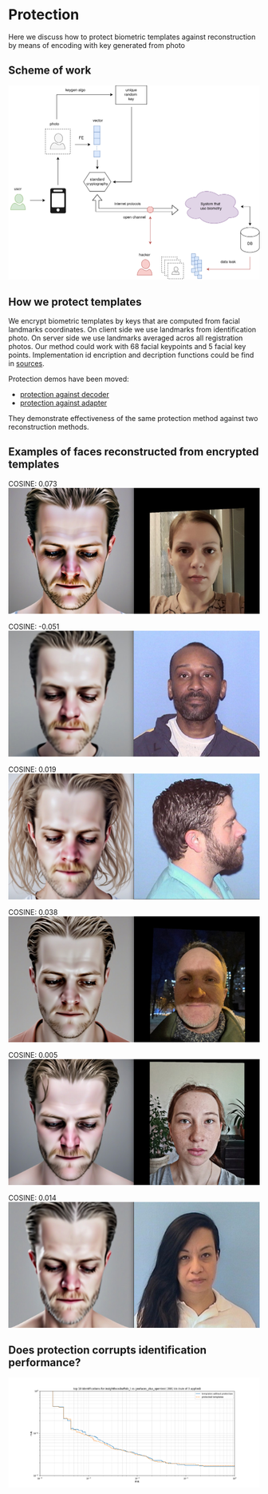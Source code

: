 # Protection

Here we discuss how to protect biometric templates against reconstruction by means of encoding with key generated from photo 

## Scheme of work

![](./figures/rbh24.png)

## How we protect templates

We encrypt biometric templates by keys that are computed from facial landmarks coordinates. On client side we use landmarks
from identification photo. On server side we use landmarks averaged acros all registration photos. Our method could work
with 68 facial keypoints and 5 facial key points. Implementation id encription and decription functions could be find in
[sources](../train_adapter_for_instantid/protection.py).

Protection demos have been moved:

 - [protection against decoder](../train_naive_decoder/protection_demo.py)
 - [protection against adapter](../train_adapter_for_instantid/protection_demo.py)

They demonstrate effectiveness of the same protection method against two reconstruction methods.  

## Examples of faces reconstructed from encrypted templates

COSINE: 0.073
![](../examples/protection/encrypted_template_reconstruction_by_adapter_HQ_4K_sample_0.jpg)

COSINE: -0.051
![](../examples/protection/encrypted_template_reconstruction_by_adapter_HQ_4K_sample_1.jpg)

COSINE: 0.019
![](../examples/protection/encrypted_template_reconstruction_by_adapter_HQ_4K_sample_2.jpg)

COSINE: 0.038
![](../examples/protection/encrypted_template_reconstruction_by_adapter_HQ_4K_sample_3.jpg)

COSINE: 0.005
![](../examples/protection/encrypted_template_reconstruction_by_adapter_HQ_4K_sample_4.jpg)

COSINE: 0.014
![](../examples/protection/encrypted_template_reconstruction_by_adapter_HQ_4K_sample_5.jpg)

## Does protection corrupts identification performance?

![](../train_naive_decoder/artifacts/ROC.png)
